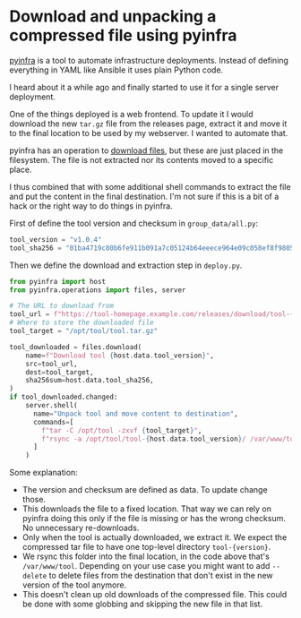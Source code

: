 # Download and unpacking a compressed file using pyinfra

[pyinfra] is a tool to automate infrastructure deployments.
Instead of defining everything in YAML like Ansible it uses plain Python code.

I heard about it a while ago and finally started to use it for a single server deployment.

One of the things deployed is a web frontend.
To update it I would download the new `tar.gz` file from the releases page,
extract it and move it to the final location to be used by my webserver.
I wanted to automate that.

pyinfra has an operation to [download files](https://docs.pyinfra.com/en/2.x/operations/files.html#files-download),
but these are just placed in the filesystem.
The file is not extracted nor its contents moved to a specific place.

I thus combined that with some additional shell commands to extract the file and put the content in the final destination.
I'm not sure if this is a bit of a hack or the right way to do things in pyinfra.

First of define the tool version and checksum in `group_data/all.py`:

```python
tool_version = "v1.0.4"
tool_sha256 = "01ba4719c80b6fe911b091a7c05124b64eeece964e09c058ef8f9805daca546b"
```

Then we define the download and extraction step in `deploy.py`.

```python
from pyinfra import host
from pyinfra.operations import files, server

# The URL to download from
tool_url = f"https://tool-homepage.example.com/releases/download/tool-{host.data.tool_version}.tar.gz"
# Where to store the downloaded file
tool_target = "/opt/tool/tool.tar.gz"

tool_downloaded = files.download(
    name=f"Download tool {host.data.tool_version}",
    src=tool_url,
    dest=tool_target,
    sha256sum=host.data.tool_sha256,
)
if tool_downloaded.changed:
    server.shell(
      name="Unpack tool and move content to destination",
      commands=[
        f"tar -C /opt/tool -zxvf {tool_target}",
        f"rsync -a /opt/tool/tool-{host.data.tool_version}/ /var/www/tool/"
      ]
    )
```

Some explanation:

* The version and checksum are defined as data. To update change those.
* This downloads the file to a fixed location.
  That way we can rely on pyinfra doing this only if the file is missing or has the wrong checksum.
  No unnecessary re-downloads.
* Only when the tool is actually downloaded, we extract it. We expect the compressed tar file to have one top-level directory `tool-{version}`.
* We rsync this folder into the final location, in the code above that's `/var/www/tool`.
  Depending on your use case you might want to add `--delete` to delete files from the destination that don't exist in the new version of the tool anymore.
* This doesn't clean up old downloads of the compressed file.
  This could be done with some globbing and skipping the new file in that list.

[pyinfra]: https://pyinfra.com/
